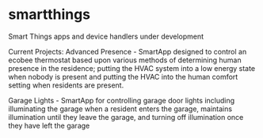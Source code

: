 # smartthings
Smart Things apps and device handlers under development

Current Projects:
Advanced Presence - SmartApp designed to control an ecobee thermostat based upon various methods of determining human presence in the residence; putting the HVAC system into a low energy state when nobody is present and putting the HVAC into the human comfort setting when residents are present.

Garage Lights - SmartApp for controlling garage door lights including illuminating the garage when a resident enters the garage, maintains illumination until they leave the garage, and turning off illumination once they have left the garage
